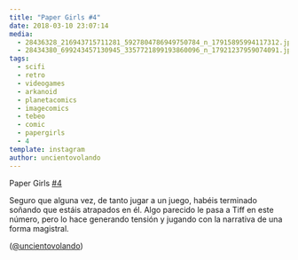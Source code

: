```yaml
---
title: "Paper Girls #4"
date: 2018-03-10 23:07:14
media: 
  - 28436328_216943715711281_5927804786949750784_n_17915895994117312.jpg
  - 28434380_699243457130945_3357721899193860096_n_17921237959074091.jpg
tags: 
  - scifi
  - retro
  - videogames
  - arkanoid
  - planetacomics
  - imagecomics
  - tebeo
  - comic
  - papergirls
  - 4
template: instagram
author: uncientovolando
---
```


Paper Girls [#4](/tags/4)

Seguro que alguna vez, de tanto jugar a un juego, habéis terminado soñando que estáis atrapados en él. Algo parecido le pasa a Tiff en este número, pero lo hace generando tensión y jugando con la narrativa de una forma magistral.

([@uncientovolando](https://instagram.com/uncientovolando))
